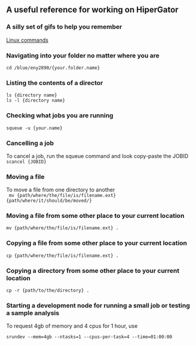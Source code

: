 ## A useful reference for working on HiperGator

### A silly set of gifs to help you remember

[Linux commands](https://docs.google.com/presentation/d/1rGAfFQNdW3bNnVxPWDT8Dgj-MlUr970G-IZ-5kykWHU/edit#slide=id.p)


### Navigating into your folder no matter where you are
```cd /blue/eny2890/{your.folder.name}```

### Listing the contents of a director
```ls {directory name}```  
```ls -l {directory name}```

### Checking what jobs you are running
```squeue -u {your.name}```

### Cancelling a job 
To cancel a job, run the squeue command and look copy-paste the JOBID  
```scancel {JOBID}```

### Moving a file 
To move a file from one directory to another  
``` mv {path/where/the/file/is/filename.ext} {path/where/it/should/be/moved/}```

### Moving a file from some other place to your current location
```mv {path/where/the/file/is/filename.ext} .```

### Copying a file from some other place to your current location
```cp {path/where/the/file/is/filename.ext} .```

### Copying a directory from some other place to your current location
```cp -r {path/to/the/directory} .```


### Starting a development node for running a small job or testing a sample analysis

To request 4gb of memory and 4 cpus for 1 hour, use

```module load ufrc 
srundev --mem=4gb --ntasks=1 --cpus-per-task=4 --time=01:00:00 
```